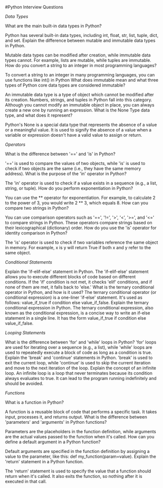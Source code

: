 #Python Interview Questions

*Data Types*

What are the main built-in data types in Python?

Python has several built-in data types, including int, float, str, list, tuple, dict, and set.
Explain the difference between mutable and immutable data types in Python.

Mutable data types can be modified after creation, while immutable data types cannot. For example, lists are mutable, while tuples are immutable.
How do you convert a string to an integer in most programming languages?

To convert a string to an integer in many programming languages, you can use functions like int() in Python
What does immutable mean and what three types of Python core data types are considered immutable?

An immutable data type is a type of object which cannot be modified after its creation. Numbers, strings, and tuples in Python fall into this category. Although you cannot modify an immutable object in place, you can always create a new one by running an expression.
What is the None Type data type, and what does it represent?

Python's None is a special data type that represents the absence of a value or a meaningful value. It is used to signify the absence of a value when a variable or expression doesn't have a valid value to assign or return.

*Operators*

What is the difference between '==' and 'is' in Python?

'==' is used to compare the values of two objects, while 'is' is used to check if two objects are the same (i.e., they have the same memory address).
What is the purpose of the 'in' operator in Python?

The 'in' operator is used to check if a value exists in a sequence (e.g., a list, string, or tuple).
How do you perform exponentiation in Python?

You can use the ** operator for exponentiation. For example, to calculate 2 to the power of 3, you would write 2 ** 3, which equals 8.
How can you compare two strings in Python?

You can use comparison operators such as '==', '!=', '>', '<', '>=', and '<=' to compare strings in Python. These operators compare strings based on their lexicographical (dictionary) order.
How do you use the 'is' operator for identity comparison in Python?

The 'is' operator is used to check if two variables reference the same object in memory. For example, x is y will return True if both x and y refer to the same object.

*Conditional Statements*

Explain the 'if-elif-else' statement in Python.
The 'if-elif-else' statement allows you to execute different blocks of code based on different conditions. If the 'if' condition is not met, it checks 'elif' conditions, and if none of them are met, it falls back to 'else.'
What is the ternary conditional operator in Python, and how is it used?
The ternary conditional operator (or conditional expression) is a one-liner 'if-else' statement. It's used as follows: value_if_true if condition else value_if_false.
Explain the ternary conditional expression in Python.
The ternary conditional expression, also known as the conditional expression, is a concise way to write an if-else statement in a single line. It has the form value_if_true if condition else value_if_false.

*Looping Statements*

What is the difference between 'for' and 'while' loops in Python?
'for' loops are used for iterating over a sequence (e.g., a list), while 'while' loops are used to repeatedly execute a block of code as long as a condition is true.
Explain the 'break' and 'continue' statements in Python.
'break' is used to exit the current loop, while 'continue' is used to skip the current iteration and move to the next iteration of the loop.
Explain the concept of an infinite loop.
An infinite loop is a loop that never terminates because its condition always evaluates to true. It can lead to the program running indefinitely and should be avoided.

*Functions*

What is a function in Python?

A function is a reusable block of code that performs a specific task. It takes input, processes it, and returns output.
What is the difference between 'parameters' and 'arguments' in Python functions?

Parameters are the placeholders in the function definition, while arguments are the actual values passed to the function when it's called.
How can you define a default argument in a Python function?

Default arguments are specified in the function definition by assigning a value to the parameter, like this: def my_function(param=value).
Explain the 'return' statement in a Python function.

The 'return' statement is used to specify the value that a function should return when it's called. It also exits the function, so nothing after it is executed in that call.